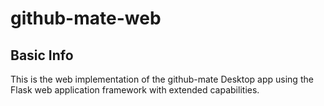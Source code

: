 # github-mate-web

## Basic Info

<p> This is the web implementation of the github-mate Desktop app using the Flask web application framework with extended capabilities. </p>
